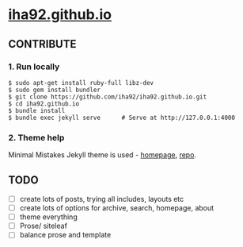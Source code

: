 # [iha92.github.io](https://iha92.github.io/)

## CONTRIBUTE
### 1. Run locally
```
$ sudo apt-get install ruby-full libz-dev
$ sudo gem install bundler
$ git clone https://github.com/iha92/iha92.github.io.git
$ cd iha92.github.io
$ bundle install
$ bundle exec jekyll serve      # Serve at http://127.0.0.1:4000
```
### 2. Theme help
Minimal Mistakes Jekyll theme is used - [homepage](https://mmistakes.github.io/minimal-mistakes/), [repo](https://github.com/mmistakes/minimal-mistakes).

## TODO
- [ ] create lots of posts, trying all includes, layouts etc
- [ ] create lots of options for archive, search, homepage, about
- [ ] theme everything
- [ ] Prose/ siteleaf
- [ ] balance prose and template
